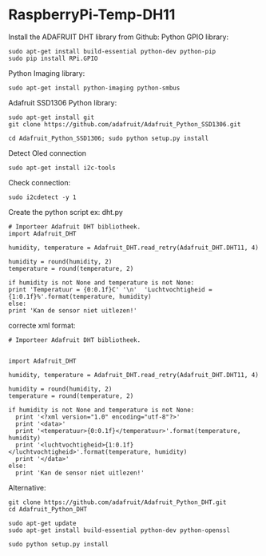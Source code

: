# RaspberryPi-Temp-DH11
Install the ADAFRUIT DHT library from Github:
Python GPIO library:

    sudo apt-get install build-essential python-dev python-pip
    sudo pip install RPi.GPIO
Python Imaging library:

    sudo apt-get install python-imaging python-smbus
Adafruit SSD1306 Python library:

    sudo apt-get install git
    git clone https://github.com/adafruit/Adafruit_Python_SSD1306.git

    cd Adafruit_Python_SSD1306; sudo python setup.py install

Detect Oled connection 
    
    sudo apt-get install i2c-tools

Check connection:

    sudo i2cdetect -y 1

Create the python script ex: dht.py

    # Importeer Adafruit DHT bibliotheek.
    import Adafruit_DHT
 
    humidity, temperature = Adafruit_DHT.read_retry(Adafruit_DHT.DHT11, 4)
 
    humidity = round(humidity, 2)
    temperature = round(temperature, 2)
 
    if humidity is not None and temperature is not None:
    print 'Temperatuur = {0:0.1f}C' '\n'  'Luchtvochtigheid = {1:0.1f}%'.format(temperature, humidity)
    else:
    print 'Kan de sensor niet uitlezen!'
    
correcte xml format:
    
    # Importeer Adafruit DHT bibliotheek.
    
    
    import Adafruit_DHT

    humidity, temperature = Adafruit_DHT.read_retry(Adafruit_DHT.DHT11, 4)

    humidity = round(humidity, 2)
    temperature = round(temperature, 2)

    if humidity is not None and temperature is not None:
      print '<?xml version="1.0" encoding="utf-8"?>'
      print '<data>'
      print '<temperatuur>{0:0.1f}</temperatuur>'.format(temperature, humidity)
      print '<luchtvochtigheid>{1:0.1f}</luchtvochtigheid>'.format(temperature, humidity)
      print '</data>'
    else:
      print 'Kan de sensor niet uitlezen!'
    
    


Alternative:

    git clone https://github.com/adafruit/Adafruit_Python_DHT.git
    cd Adafruit_Python_DHT
    
    sudo apt-get update
    sudo apt-get install build-essential python-dev python-openssl
    
    sudo python setup.py install
